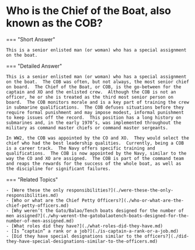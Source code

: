 # Who is the Chief of the Boat, also known as the COB?


=== "Short Answer"

    This is a senior enlisted man (or woman) who has a special assignment on the boat.
=== "Detailed Answer"

    This is a senior enlisted man (or woman) who has a special assignment on the boat.  The COB was often, but not always, the most senior chief on board.  The Chief of the Boat, or COB, is the go-between for the captain and XO and the enlisted crew.  Although the COB is not an officer, he or she is treated as the third most senior person on board.  The COB monitors morale and is a key part of training the crew in submarine qualifications.  The COB defuses situations before they require formal punishment and may impose modest, informal punishment to keep issues off the record.  This position has a long history on submarines and, in the early 1970’s, was implemented throughout the military as command master chiefs or command master sergeants.

    In WW2, the COB was appointed by the CO and XO.  They would select the chief who had the best leadership qualities.  Currently, being a COB is a career track.  The Navy offers specific training and qualifications.  The COB is now appointed by the Navy, similar to the way the CO and XO are assigned.  The COB is part of the command team and reaps the rewards for the success of the whole boat, as well as the discipline for significant failures.
=== "Related Topics"

    - [Were these the only responsibilities?](./were-these-the-only-responsibilities.md)
    - [Who or what are the Chief Petty Officers?](./who-or-what-are-the-chief-petty-officers.md)
    - [Why weren’t the Gato/Balao/Tench boats designed for the number of men assigned?](./why-werent-the-gatobalaotench-boats-designed-for-the-number-of-men-assigned.md)
    - [What roles did they have?](./what-roles-did-they-have.md)
    - [Is ”captain” a rank or a job?](./is-captain-a-rank-or-a-job.md)
    - [Did they have special designations similar to the officers?](./did-they-have-special-designations-similar-to-the-officers.md)